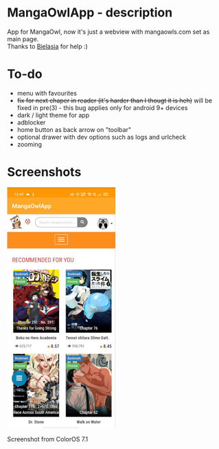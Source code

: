 # MangaOwlApp - description
App for MangaOwl, now it's just a webview with mangaowls.com set as main page.  
Thanks to [Bielasia](https://github.com/BiELASiA) for help :)
# To-do
- menu with favourites
-  ~~fix for next chaper in reader (it's harder than I thougt it is heh)~~ will be fixed in pre(3) - this bug applies only for android 9+ devices
- dark / light theme for app
- adblocker
- home button as back arrow on "toolbar"
- optional drawer with dev options such as logs and urlcheck
- zooming

# Screenshots
![preview](/images/MangaOwlApp-min.jpg)

Screenshot from ColorOS 7.1

